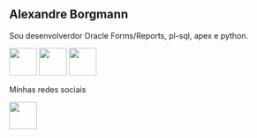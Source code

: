 <h2>Alexandre Borgmann</h2>

Sou desenvolverdor Oracle Forms/Reports, pl-sql, apex e python.

<div style="display: inline">
<img width='50' height='50' src="https://user-images.githubusercontent.com/40210587/224505614-80b55223-2ad9-4a58-96d3-4671663d50fd.png" />
<img width='50' height='50' src="https://user-images.githubusercontent.com/40210587/224505778-4886aaea-431c-466b-8131-f39d34edb93f.png" />
<img width='50' height='50' src="https://user-images.githubusercontent.com/40210587/224505834-f756477f-a2d8-4be5-a119-0a4b6083ef12.png" />
</div>

Minhas redes sociais

<img width='50' height='50' src="https://cdn.jsdelivr.net/gh/devicons/devicon/icons/linkedin/linkedin-original.svg" />


